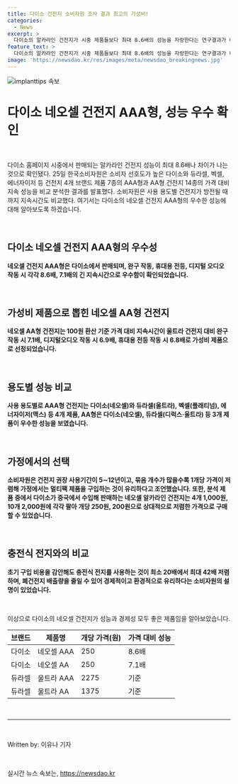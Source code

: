 ```yaml
---
title: 다이소 건전지 소비자원 조사 결과 최고의 가성비!
categories:
  - News
excerpt: >
  다이소의 알카라인 건전지가 시중 제품들보다 최대 8.6배의 성능을 자랑한다는 연구결과가 나왔다. 소비자원은 AAA 및 AA형 건전지 7종을 분석하여 다이소의 네오셀 건전지가 성능과 가격 측면에서 우수함을 확인했다. 또한, AAA형 건전지의 경우 장난감, 휴대용 전등, 디지털 오디오 작동 시 다이소의 네오셀이 다른 제품들보다 우수한 성능을 보였으며, AA형 건전지 역시 가성비 제품으로 평가되었다. 끝으로, 소비자원은 멀티팩 제품 구입을 권장하고, 충전식 전지의 경제성과 환경적 이점을 강조했다.
feature_text: >
  다이소의 알카라인 건전지가 시중 제품들보다 최대 8.6배의 성능을 자랑한다는 연구결과가 나왔다. 소비자원은 AAA 및 AA형 건전지 7종을 분석하여 다이소의 네오셀 건전지가 성능과 가격 측면에서 우수함을 확인했다. 또한, AAA형 건전지의 경우 장난감, 휴대용 전등, 디지털 오디오 작동 시 다이소의 네오셀이 다른 제품들보다 우수한 성능을 보였으며, AA형 건전지 역시 가성비 제품으로 평가되었다. 끝으로, 소비자원은 멀티팩 제품 구입을 권장하고, 충전식 전지의 경제성과 환경적 이점을 강조했다.
image: 'https://newsdao.kr/res/images/meta/newsdao_breakingnews.jpg'
---
```


<p><img src="https://newsdao.kr/res/images/meta/newsdao_breakingnews.jpg" alt="implanttips 속보" /></p>

<h1>다이소 네오셀 건전지 AAA형, 성능 우수 확인</h1>

<p data-ke-size="size16">&nbsp;</p>

<p>다이소 홈페이지 시중에서 판매되는 알카라인 건전지 성능이 최대 8.6배나 차이가 나는 것으로 확인됐다. 25일 한국소비자원은 소비자 선호도가 높은 다이소와 듀라셀, 벡셀, 에너자이저 등 건전지 4개 브랜드 제품 7종의 AAA형과 AA형 건전지 14종의 가격 대비 지속 성능을 비교 분석한 결과를 발표했다. 소비자원은 사용 용도별 건전지가 방전될 때까지 지속시간도 비교했다. 여기서는 다이소의 네오셀 건전지 AAA형의 우수한 성능에 대해 알아보도록 하겠습니다.</p>

<p data-ke-size="size16">&nbsp;</p>

<h2 data-ke-size="size26">다이소 네오셀 건전지 AAA형의 우수성</h2>

<p data-ke-size="size16"><b>네오셀 건전지 AAA형은 다이소에서 판매되며, 완구 작동, 휴대용 전등, 디지털 오디오 작동 시 각각 8.6배, 7.1배의 긴 지속시간으로 우수함이 확인되었습니다.</b></p>

<p data-ke-size="size16">&nbsp;</p>

<h2 data-ke-size="size26">가성비 제품으로 뽑힌 네오셀 AA형 건전지</h2>

<p data-ke-size="size16"><b>네오셀 AA형 건전지는 100원 환산 기준 가격 대비 지속시간이 울트라 건전지 대비 완구 작동 시 7.1배, 디지털오디오 작동 시 6.9배, 휴대용 전등 작동 시 6.8배로 가성비 제품으로 선정되었습니다.</b></p>

<p data-ke-size="size16">&nbsp;</p>

<h2 data-ke-size="size26">용도별 성능 비교</h2>

<p data-ke-size="size16"><b>사용 용도별로 AAA형 건전지는 다이소(네오셀)와 듀라셀(울트라), 벡셀(플래티넘), 에너자이저(맥스) 등 4개 제품, AA형은 다이소(네오셀), 듀라셀(디럭스·울트라) 등 3개 제품이 우수한 성능을 보였습니다.</b></p>

<p data-ke-size="size16">&nbsp;</p>

<h2 data-ke-size="size26">가정에서의 선택</h2>

<p data-ke-size="size16"><b>소비자원은 건전지 권장 사용기간이 5∼12년이고, 묶음 개수가 많을수록 1개당 가격이 저렴해 가정에서는 멀티팩 제품을 구입하는 것이 유리하다고 조언했습니다. 또한, 분석 제품 중에서 다이소가 중국에서 수입해 판매하는 네오셀 알카라인 건전지는 4개 1,000원, 10개 2,000원에 각각 팔아 개당 250원, 200원으로 상대적으로 저렴한 가격으로 구매할 수 있었습니다.</b></p>

<p data-ke-size="size16">&nbsp;</p>

<h2 data-ke-size="size26">충전식 전지와의 비교</h2>

<p data-ke-size="size16"><b>초기 구입 비용을 감안해도 충전식 전지를 사용하는 것이 최소 20배에서 최대 42배 저렴하며, 폐건전지 배출량을 줄일 수 있어 경제적이고 환경적으로 유리하다는 소비자원의 설명이 있었습니다.</b></p>

<p data-ke-size="size16">&nbsp;</p>

<p>이상으로 다이소의 네오셀 건전지가 성능과 경제성 모두 좋은 제품임을 알아보았습니다.</p>

<table>
<thead>
<tr>
<th>브랜드</th>
<th>제품명</th>
<th>개당 가격(원)</th>
<th>가격 대비 성능</th>
</tr>
</thead>
<tbody>
<tr>
<td>다이소</td>
<td>네오셀 AAA</td>
<td>250</td>
<td>8.6배</td>
</tr>
<tr>
<td>다이소</td>
<td>네오셀 AA</td>
<td>250</td>
<td>7.1배</td>
</tr>
<tr>
<td>듀라셀</td>
<td>울트라 AAA</td>
<td>2275</td>
<td>기준</td>
</tr>
<tr>
<td>듀라셀</td>
<td>울트라 AA</td>
<td>1375</td>
<td>기준</td>
</tr>
</tbody>
</table>

<p data-ke-size="size16">&nbsp;</p>

<hr>

<p data-ke-size="size16">&nbsp;</p>

<p>Written by: 이유나 기자</p>

<p data-ke-size="size16">&nbsp;</p>
실시간 뉴스 속보는, <a href="https://newsdao.kr" rel="dofollow">https://newsdao.kr</a>


